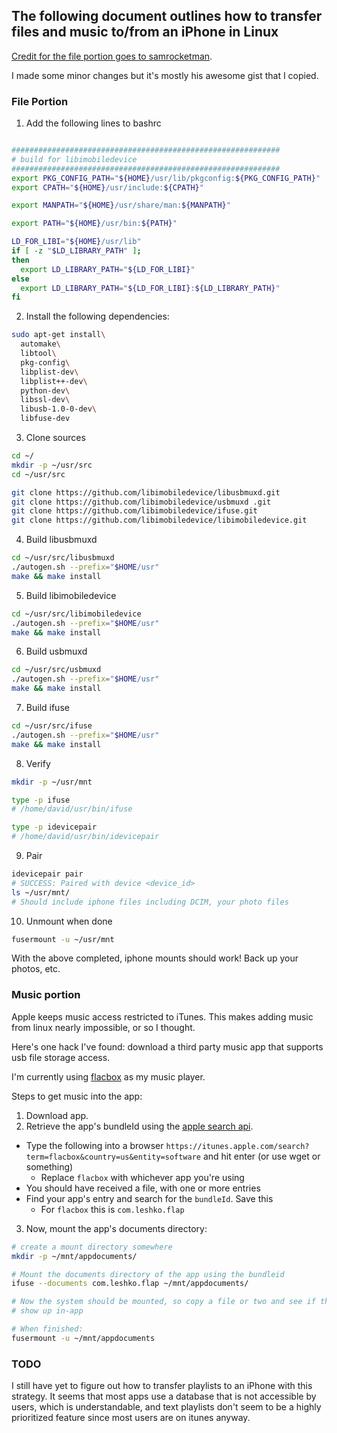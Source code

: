 ## The following document outlines how to transfer files and music to/from an iPhone in Linux

[Credit for the file portion goes to samrocketman](https://gist.github.com/samrocketman/70dff6ebb18004fc37dc5e33c259a0fc).

I made some minor changes but it's mostly his awesome gist that I copied.

### File Portion

1. Add the following lines to bashrc
```bash

############################################################
# build for libimobiledevice
############################################################
export PKG_CONFIG_PATH="${HOME}/usr/lib/pkgconfig:${PKG_CONFIG_PATH}"
export CPATH="${HOME}/usr/include:${CPATH}"

export MANPATH="${HOME}/usr/share/man:${MANPATH}"

export PATH="${HOME}/usr/bin:${PATH}"

LD_FOR_LIBI="${HOME}/usr/lib"
if [ -z "$LD_LIBRARY_PATH" ];
then
  export LD_LIBRARY_PATH="${LD_FOR_LIBI}"
else
  export LD_LIBRARY_PATH="${LD_FOR_LIBI}:${LD_LIBRARY_PATH}"
fi
```

2. Install the following dependencies:
```bash
sudo apt-get install\
  automake\
  libtool\
  pkg-config\
  libplist-dev\
  libplist++-dev\
  python-dev\
  libssl-dev\
  libusb-1.0-0-dev\
  libfuse-dev
```
3. Clone sources
```bash
cd ~/
mkdir -p ~/usr/src
cd ~/usr/src

git clone https://github.com/libimobiledevice/libusbmuxd.git
git clone https://github.com/libimobiledevice/usbmuxd .git
git clone https://github.com/libimobiledevice/ifuse.git
git clone https://github.com/libimobiledevice/libimobiledevice.git
```
4. Build libusbmuxd
```bash
cd ~/usr/src/libusbmuxd
./autogen.sh --prefix="$HOME/usr"
make && make install
```
5. Build libimobiledevice
```bash
cd ~/usr/src/libimobiledevice
./autogen.sh --prefix="$HOME/usr"
make && make install
```
6. Build usbmuxd
```bash
cd ~/usr/src/usbmuxd
./autogen.sh --prefix="$HOME/usr"
make && make install
```
7. Build ifuse
```bash
cd ~/usr/src/ifuse
./autogen.sh --prefix="$HOME/usr"
make && make install
```
8. Verify
```bash
mkdir -p ~/usr/mnt

type -p ifuse
# /home/david/usr/bin/ifuse

type -p idevicepair
# /home/david/usr/bin/idevicepair
```
9. Pair
```bash
idevicepair pair
# SUCCESS: Paired with device <device_id>
ls ~/usr/mnt/
# Should include iphone files including DCIM, your photo files
```
10. Unmount when done
```bash
fusermount -u ~/usr/mnt
```

With the above completed, iphone mounts should work! Back up your photos, etc.

### Music portion

Apple keeps music access restricted to iTunes. This makes adding music from
linux nearly impossible, or so I thought.

Here's one hack I've found: download a third party music app that supports usb
file storage access.

I'm currently using [flacbox](https://itunes.apple.com/us/app/flacbox-flac-mp3-music-player-audio-streamer/id1097564256?ls=1&mt=8)
as my music player.

Steps to get music into the app:

1. Download app.
2. Retrieve the app's bundleId using the [apple search api](https://affiliate.itunes.apple.com/resources/documentation/itunes-store-web-service-search-api/).
  * Type the following into a browser `https://itunes.apple.com/search?term=flacbox&country=us&entity=software` and hit enter (or use wget or something)
    * Replace `flacbox` with whichever app you're using
  * You should have received a file, with one or more entries
  * Find your app's entry and search for the `bundleId`. Save this
    * For `flacbox` this is `com.leshko.flap`
3. Now, mount the app's documents directory:
```bash
# create a mount directory somewhere
mkdir -p ~/mnt/appdocuments/

# Mount the documents directory of the app using the bundleid
ifuse --documents com.leshko.flap ~/mnt/appdocuments/

# Now the system should be mounted, so copy a file or two and see if they
# show up in-app

# When finished:
fusermount -u ~/mnt/appdocuments
```

### TODO
I still have yet to figure out how to transfer playlists to an iPhone with this
strategy. It seems that most apps use a database that is not accessible by
users, which is understandable, and text playlists don't seem to be a highly
prioritized feature since most users are on itunes anyway.
